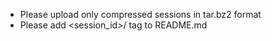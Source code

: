* Please upload only compressed sessions in tar.bz2 format
* Please add <session_id>/<expn> tag to README.md
